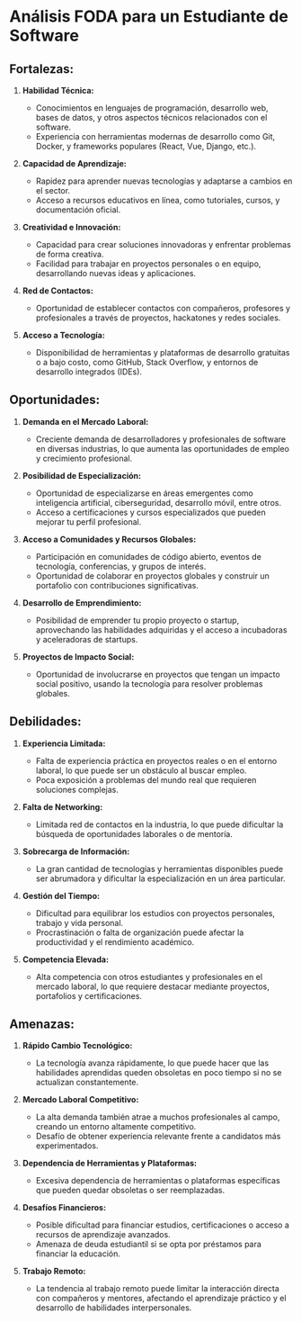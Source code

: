 # Análisis FODA para un Estudiante de Software

## Fortalezas:
1. **Habilidad Técnica:**
   - Conocimientos en lenguajes de programación, desarrollo web, bases de datos, y otros aspectos técnicos relacionados con el software.
   - Experiencia con herramientas modernas de desarrollo como Git, Docker, y frameworks populares (React, Vue, Django, etc.).
   
2. **Capacidad de Aprendizaje:**
   - Rapidez para aprender nuevas tecnologías y adaptarse a cambios en el sector.
   - Acceso a recursos educativos en línea, como tutoriales, cursos, y documentación oficial.

3. **Creatividad e Innovación:**
   - Capacidad para crear soluciones innovadoras y enfrentar problemas de forma creativa.
   - Facilidad para trabajar en proyectos personales o en equipo, desarrollando nuevas ideas y aplicaciones.

4. **Red de Contactos:**
   - Oportunidad de establecer contactos con compañeros, profesores y profesionales a través de proyectos, hackatones y redes sociales.

5. **Acceso a Tecnología:**
   - Disponibilidad de herramientas y plataformas de desarrollo gratuitas o a bajo costo, como GitHub, Stack Overflow, y entornos de desarrollo integrados (IDEs).

## Oportunidades:
1. **Demanda en el Mercado Laboral:**
   - Creciente demanda de desarrolladores y profesionales de software en diversas industrias, lo que aumenta las oportunidades de empleo y crecimiento profesional.

2. **Posibilidad de Especialización:**
   - Oportunidad de especializarse en áreas emergentes como inteligencia artificial, ciberseguridad, desarrollo móvil, entre otros.
   - Acceso a certificaciones y cursos especializados que pueden mejorar tu perfil profesional.

3. **Acceso a Comunidades y Recursos Globales:**
   - Participación en comunidades de código abierto, eventos de tecnología, conferencias, y grupos de interés.
   - Oportunidad de colaborar en proyectos globales y construir un portafolio con contribuciones significativas.

4. **Desarrollo de Emprendimiento:**
   - Posibilidad de emprender tu propio proyecto o startup, aprovechando las habilidades adquiridas y el acceso a incubadoras y aceleradoras de startups.

5. **Proyectos de Impacto Social:**
   - Oportunidad de involucrarse en proyectos que tengan un impacto social positivo, usando la tecnología para resolver problemas globales.

## Debilidades:
1. **Experiencia Limitada:**
   - Falta de experiencia práctica en proyectos reales o en el entorno laboral, lo que puede ser un obstáculo al buscar empleo.
   - Poca exposición a problemas del mundo real que requieren soluciones complejas.

2. **Falta de Networking:**
   - Limitada red de contactos en la industria, lo que puede dificultar la búsqueda de oportunidades laborales o de mentoría.

3. **Sobrecarga de Información:**
   - La gran cantidad de tecnologías y herramientas disponibles puede ser abrumadora y dificultar la especialización en un área particular.

4. **Gestión del Tiempo:**
   - Dificultad para equilibrar los estudios con proyectos personales, trabajo y vida personal.
   - Procrastinación o falta de organización puede afectar la productividad y el rendimiento académico.

5. **Competencia Elevada:**
   - Alta competencia con otros estudiantes y profesionales en el mercado laboral, lo que requiere destacar mediante proyectos, portafolios y certificaciones.

## Amenazas:
1. **Rápido Cambio Tecnológico:**
   - La tecnología avanza rápidamente, lo que puede hacer que las habilidades aprendidas queden obsoletas en poco tiempo si no se actualizan constantemente.

2. **Mercado Laboral Competitivo:**
   - La alta demanda también atrae a muchos profesionales al campo, creando un entorno altamente competitivo.
   - Desafío de obtener experiencia relevante frente a candidatos más experimentados.

3. **Dependencia de Herramientas y Plataformas:**
   - Excesiva dependencia de herramientas o plataformas específicas que pueden quedar obsoletas o ser reemplazadas.

4. **Desafíos Financieros:**
   - Posible dificultad para financiar estudios, certificaciones o acceso a recursos de aprendizaje avanzados.
   - Amenaza de deuda estudiantil si se opta por préstamos para financiar la educación.

5. **Trabajo Remoto:**
   - La tendencia al trabajo remoto puede limitar la interacción directa con compañeros y mentores, afectando el aprendizaje práctico y el desarrollo de habilidades interpersonales.

